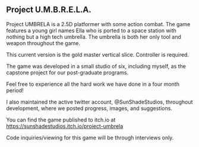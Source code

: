 ## Project U.M.B.R.E.L.A.

Project UMBRELA is a 2.5D platformer with some action combat. The game features a young girl names Ella who is ported to a space station with nothing but a high tech umbrella. The umbrella is both her only tool and weapon throughout the game.

This current version is the gold master vertical slice. Controller is required.

The game was developed in a small studio of six, including myself, as the capstone project for our post-graduate programs.

Feel free to experience all the hard work we have done in a four month period!

I also maintained the active twitter account, @SunShadeStudios, throughout development, where we posted progress, images, and suggestions.

You can find the game published to itch.io at https://sunshadestudios.itch.io/project-umbrela

Code inquiries/viewing for this game will be through interviews only.
